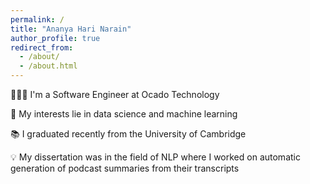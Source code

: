 ```yaml
---
permalink: /
title: "Ananya Hari Narain"
author_profile: true
redirect_from: 
  - /about/
  - /about.html
---
```


👩🏽‍💻 I'm a Software Engineer at Ocado Technology

🔬 My interests lie in data science and machine learning

📚 I graduated recently from the University of Cambridge

💡 My dissertation was in the field of NLP where I worked on automatic generation of podcast summaries from their transcripts